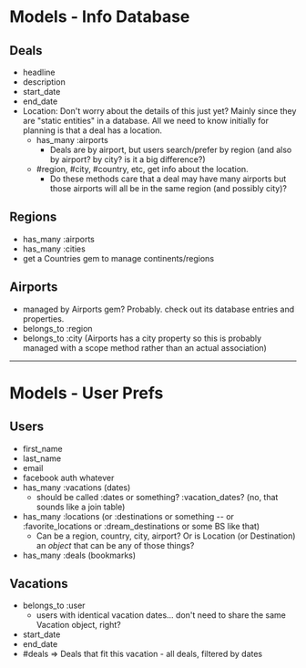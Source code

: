 # Models - Info Database

## Deals
- headline
- description
- start_date
- end_date
- Location: Don't worry about the details of this just yet? Mainly since they are "static entities" in a database. All we need to know initially for planning is that a deal has a location.
  - has_many :airports
    - Deals are by airport, but users search/prefer by region (and also by airport? by city? is it a big difference?)
  - #region, #city, #country, etc, get info about the location. 
    - Do these methods care that a deal may have many airports but those airports will all be in the same region (and possibly city)?




## Regions
- has_many :airports
- has_many :cities
- get a Countries gem to manage continents/regions

## Airports
- managed by Airports gem? Probably. check out its database entries and properties.
- belongs_to :region
- belongs_to :city (Airports has a city property so this is probably managed with a scope method rather than an actual association)

---
# Models - User Prefs

## Users
- first_name
- last_name
- email
- facebook auth whatever
- has_many :vacations (dates)
  - should be called :dates or something? :vacation_dates? (no, that sounds like a join table)
- has_many :locations (or :destinations or something -- or :favorite_locations or :dream_destinations or some BS like that)
  - Can be a region, country, city, airport? Or is Location (or Destination) an *object* that can be any of those things?
- has_many :deals (bookmarks)

## Vacations
- belongs_to :user
  - users with identical vacation dates... don't need to share the same Vacation object, right?
- start_date
- end_date
- #deals => Deals that fit this vacation - all deals, filtered by dates
